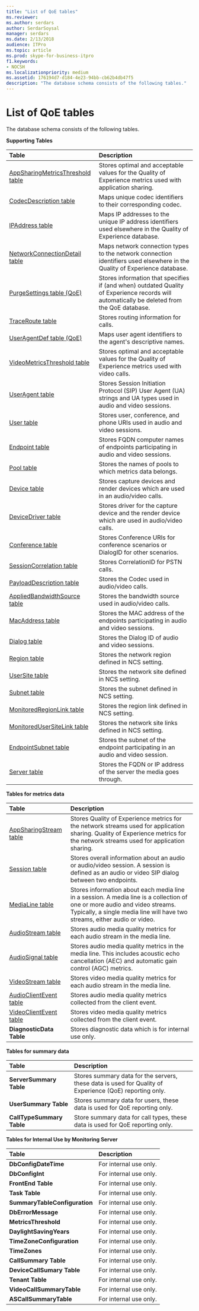 ```yaml
---
title: "List of QoE tables"
ms.reviewer: 
ms.author: serdars
author: SerdarSoysal
manager: serdars
ms.date: 2/13/2018
audience: ITPro
ms.topic: article
ms.prod: skype-for-business-itpro
f1.keywords:
- NOCSH
ms.localizationpriority: medium
ms.assetid: 176194d7-d184-4e23-94bb-cb62b4db47f5
description: "The database schema consists of the following tables."
---
```


# List of QoE tables
 
The database schema consists of the following tables. 
  
**Supporting Tables**

|**Table**|**Description**|
|:-----|:-----|
|[AppSharingMetricsThreshold table](appsharingmetricsthreshold.md) <br/> |Stores optimal and acceptable values for the Quality of Experience metrics used with application sharing.  <br/> |
|[CodecDescription table](codecdescription.md) <br/> |Maps unique codec identifiers to their corresponding codec.  <br/> |
|[IPAddress table](ipaddress.md) <br/> |Maps IP addresses to the unique IP address identifiers used elsewhere in the Quality of Experience database.  <br/> |
|[NetworkConnectionDetail table](networkconnectiondetail.md) <br/> |Maps network connection types to the network connection identifiers used elsewhere in the Quality of Experience database.  <br/> |
|[PurgeSettings table (QoE)](purgesettings-qoe.md) <br/> |Stores information that specifies if (and when) outdated Quality of Experience records will automatically be deleted from the QoE database.  <br/> |
|[TraceRoute table](traceroute.md) <br/> |Stores routing information for calls.  <br/> |
|[UserAgentDef table (QoE)](useragentdef-qoe.md) <br/> |Maps user agent identifiers to the agent's descriptive names.  <br/> |
|[VideoMetricsThreshold table](videometricsthreshold.md) <br/> |Stores optimal and acceptable values for the Quality of Experience metrics used with video calls.  <br/> |
|[UserAgent table](useragent.md) <br/> |Stores Session Initiation Protocol (SIP) User Agent (UA) strings and UA types used in audio and video sessions.  <br/> |
|[User table](user-0.md) <br/> |Stores user, conference, and phone URIs used in audio and video sessions.  <br/> |
|[Endpoint table](endpoint.md) <br/> |Stores FQDN computer names of endpoints participating in audio and video sessions.  <br/> |
|[Pool table](pool.md) <br/> |Stores the names of pools to which metrics data belongs.  <br/> |
|[Device table](device.md) <br/> |Stores capture devices and render devices which are used in an audio/video calls.  <br/> |
|[DeviceDriver table](devicedriver.md) <br/> |Stores driver for the capture device and the render device which are used in audio/video calls.  <br/> |
|[Conference table](conference.md) <br/> |Stores Conference URIs for conference scenarios or DialogID for other scenarios.  <br/> |
|[SessionCorrelation table](sessioncorrelation.md) <br/> |Stores CorrelationID for PSTN calls.  <br/> |
|[PayloadDescription table](payloaddescription.md) <br/> |Stores the Codec used in audio/video calls.  <br/> |
|[AppliedBandwidthSource table](appliedbandwidthsource.md) <br/> |Stores the bandwidth source used in audio/video calls.  <br/> |
|[MacAddress table](macaddress.md) <br/> |Stores the MAC address of the endpoints participating in audio and video sessions.  <br/> |
|[Dialog table](dialog.md) <br/> |Stores the Dialog ID of audio and video sessions.  <br/> |
|[Region table](region.md) <br/> |Stores the network region defined in NCS setting.  <br/> |
|[UserSite table](usersite.md) <br/> |Stores the network site defined in NCS setting.  <br/> |
|[Subnet table](subnet.md) <br/> |Stores the subnet defined in NCS setting.  <br/> |
|[MonitoredRegionLink table](monitoredregionlink.md) <br/> |Stores the region link defined in NCS setting.  <br/> |
|[MonitoredUserSiteLink table](monitoredusersitelink.md) <br/> |Stores the network site links defined in NCS setting.  <br/> |
|[EndpointSubnet table](endpointsubnet.md) <br/> |Stores the subnet of the endpoint participating in an audio and video session.  <br/> |
|[Server table](server.md) <br/> |Stores the FQDN or IP address of the server the media goes through.  <br/> |
   
**Tables for metrics data**

|**Table**|**Description**|
|:-----|:-----|
|[AppSharingStream table](appsharingstream.md) <br/> |Stores Quality of Experience metrics for the network streams used for application sharing. Quality of Experience metrics for the network streams used for application sharing.  <br/> |
|[Session table](session.md) <br/> |Stores overall information about an audio or audio/video session. A session is defined as an audio or video SIP dialog between two endpoints.  <br/> |
|[MediaLine table](medialine-0.md) <br/> |Stores information about each media line in a session. A media line is a collection of one or more audio and video streams. Typically, a single media line will have two streams, either audio or video.  <br/> |
|[AudioStream table](audiostream.md) <br/> |Stores audio media quality metrics for each audio stream in the media line.  <br/> |
|[AudioSignal table](audiosignal.md) <br/> |Stores audio media quality metrics in the media line. This includes acoustic echo cancellation (AEC) and automatic gain control (AGC) metrics.  <br/> |
|[VideoStream table](videostream.md) <br/> |Stores video media quality metrics for each audio stream in the media line.  <br/> |
|[AudioClientEvent table](audioclientevent.md) <br/> |Stores audio media quality metrics collected from the client event.  <br/> |
|[VideoClientEvent table](videoclientevent.md) <br/> |Stores video media quality metrics collected from the client event.  <br/> |
|**DiagnosticData Table** <br/> |Stores diagnostic data which is for internal use only.  <br/> |
   
**Tables for summary data**

|**Table**|**Description**|
|:-----|:-----|
|**ServerSummary Table** <br/> |Stores summary data for the servers, these data is used for Quality of Experience (QoE) reporting only.  <br/> |
|**UserSummary Table** <br/> |Stores summary data for users, these data is used for QoE reporting only.  <br/> |
|**CallTypeSummary Table** <br/> |Store summary data for call types, these data is used for QoE reporting only.  <br/> |
   
**Tables for Internal Use by Monitoring Server**

|**Table**|**Description**|
|:-----|:-----|
|**DbConfigDateTime** <br/> |For internal use only.  <br/> |
|**DbConfigInt** <br/> |For internal use only.  <br/> |
|**FrontEnd Table** <br/> |For internal use only.  <br/> |
|**Task Table** <br/> |For internal use only.  <br/> |
|**SummaryTableConfiguration** <br/> |For internal use only.  <br/> |
|**DbErrorMessage** <br/> |For internal use only.  <br/> |
|**MetricsThreshold** <br/> |For internal use only.  <br/> |
|**DaylightSavingYears** <br/> |For internal use only.  <br/> |
|**TimeZoneConfiguration** <br/> |For internal use only.  <br/> |
|**TimeZones** <br/> |For internal use only.  <br/> |
|**CallSummary Table** <br/> |For internal use only.  <br/> |
|**DeviceCallSumary Table** <br/> |For internal use only.  <br/> |
|**Tenant Table** <br/> |For internal use only.  <br/> |
|**VideoCallSummaryTable** <br/> |For internal use only.  <br/> |
|**ASCallSummaryTable** <br/> |For internal use only.  <br/> |
   

